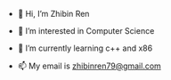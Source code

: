 - 👋 Hi, I’m Zhibin Ren
- 👀 I’m interested in Computer Science
- 🌱 I’m currently learning c++ and x86

- 📫 My email is zhibinren79@gmail.com

<!---
zbr79/zbr79 is a ✨ special ✨ repository because its `README.md` (this file) appears on your GitHub profile.
You can click the Preview link to take a look at your changes.
--->
